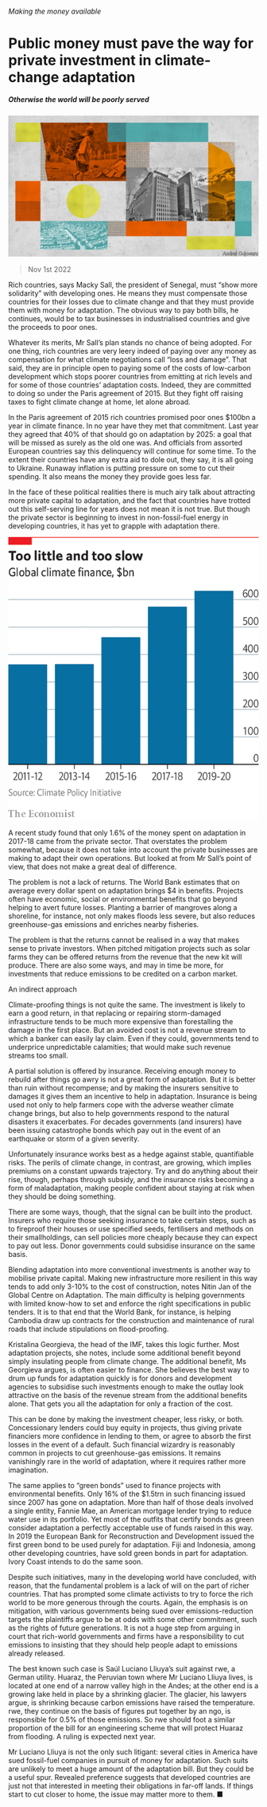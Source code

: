 ###### Making the money available

# Public money must pave the way for private investment in climate-change adaptation 

##### Otherwise the world will be poorly served 

![image](images/20221105_SRD006.jpg) 

> Nov 1st 2022 

Rich countries, says Macky Sall, the president of Senegal, must “show more solidarity” with developing ones. He means they must compensate those countries for their losses due to climate change and that they must provide them with money for adaptation. The obvious way to pay both bills, he continues, would be to tax businesses in industrialised countries and give the proceeds to poor ones. 

Whatever its merits, Mr Sall’s plan stands no chance of being adopted. For one thing, rich countries are very leery indeed of paying over any money as compensation for what climate negotiations call “loss and damage”. That said, they are in principle open to paying some of the costs of low-carbon development which stops poorer countries from emitting at rich levels and for some of those countries’ adaptation costs. Indeed, they are committed to doing so under the Paris agreement of 2015. But they fight off raising taxes to fight climate change at home, let alone abroad. 

In the Paris agreement of 2015 rich countries promised poor ones $100bn a year in climate finance. In no year have they met that commitment. Last year they agreed that 40% of that should go on adaptation by 2025: a goal that will be missed as surely as the old one was. And officials from assorted European countries say this delinquency will continue for some time. To the extent their countries have any extra aid to dole out, they say, it is all going to Ukraine. Runaway inflation is putting pressure on some to cut their spending. It also means the money they provide goes less far. 

In the face of these political realities there is much airy talk about attracting more private capital to adaptation, and the fact that countries have trotted out this self-serving line for years does not mean it is not true. But though the private sector is beginning to invest in non-fossil-fuel energy in developing countries, it has yet to grapple with adaptation there.

![image](images/20221105_SRC396.png) 


A recent study found that only 1.6% of the money spent on adaptation in 2017-18 came from the private sector. That overstates the problem somewhat, because it does not take into account the  private businesses are making to adapt their own operations. But looked at from Mr Sall’s point of view, that does not make a great deal of difference.

The problem is not a lack of returns. The World Bank estimates that on average every dollar spent on adaptation brings $4 in benefits. Projects often have economic, social or environmental benefits that go beyond helping to avert future losses. Planting a barrier of mangroves along a shoreline, for instance, not only makes floods less severe, but also reduces greenhouse-gas emissions and enriches nearby fisheries. 

The problem is that the returns cannot be realised in a way that makes sense to private investors. When pitched mitigation projects such as solar farms they can be offered returns from the revenue that the new kit will produce. There are also some ways, and may in time be more, for investments that reduce emissions to be credited on a carbon market. 

An indirect approach

Climate-proofing things is not quite the same. The investment is likely to earn a good return, in that replacing or repairing storm-damaged infrastructure tends to be much more expensive than forestalling the damage in the first place. But an avoided cost is not a revenue stream to which a banker can easily lay claim. Even if they could, governments tend to underprice unpredictable calamities; that would make such revenue streams too small.

A partial solution is offered by insurance. Receiving enough money to rebuild after things go awry is not a great form of adaptation. But it is better than ruin without recompense; and by making the insurers sensitive to damages it gives them an incentive to help in adaptation. Insurance is being used not only to help farmers cope with the adverse weather climate change brings, but also to help governments respond to the natural disasters it exacerbates. For decades governments (and insurers) have been issuing catastrophe bonds which pay out in the event of an earthquake or storm of a given severity. 

Unfortunately insurance works best as a hedge against stable, quantifiable risks. The perils of climate change, in contrast, are growing, which implies premiums on a constant upwards trajectory. Try and do anything about their rise, though, perhaps through subsidy, and the insurance risks becoming a form of maladaptation, making people confident about staying at risk when they should be doing something.

There are some ways, though, that the signal can be built into the product. Insurers who require those seeking insurance to take certain steps, such as to fireproof their houses or use specified seeds, fertilisers and methods on their smallholdings, can sell policies more cheaply because they can expect to pay out less. Donor governments could subsidise insurance on the same basis. 

Blending adaptation into more conventional investments is another way to mobilise private capital. Making new infrastructure more resilient in this way tends to add only 3-10% to the cost of construction, notes Nitin Jan of the Global Centre on Adaptation. The main difficulty is helping governments with limited know-how to set and enforce the right specifications in public tenders. It is to that end that the World Bank, for instance, is helping Cambodia draw up contracts for the construction and maintenance of rural roads that include stipulations on flood-proofing. 

Kristalina Georgieva, the head of the IMF, takes this logic further. Most adaptation projects, she notes, include some additional benefit beyond simply insulating people from climate change. The additional benefit, Ms Georgieva argues, is often easier to finance. She believes the best way to drum up funds for adaptation quickly is for donors and development agencies to subsidise such investments enough to make the outlay look attractive on the basis of the revenue stream from the additional benefits alone. That gets you all the adaptation for only a fraction of the cost. 

This can be done by making the investment cheaper, less risky, or both. Concessionary lenders could buy equity in projects, thus giving private financiers more confidence in lending to them, or agree to absorb the first losses in the event of a default. Such financial wizardry is reasonably common in projects to cut greenhouse-gas emissions. It remains vanishingly rare in the world of adaptation, where it requires rather more imagination. 

The same applies to “green bonds” used to finance projects with environmental benefits. Only 16% of the $1.5trn in such financing issued since 2007 has gone on adaptation. More than half of those deals involved a single entity, Fannie Mae, an American mortgage lender trying to reduce water use in its portfolio. Yet most of the outfits that certify bonds as green consider adaptation a perfectly acceptable use of funds raised in this way. In 2019 the European Bank for Reconstruction and Development issued the first green bond to be used purely for adaptation. Fiji and Indonesia, among other developing countries, have sold green bonds in part for adaptation. Ivory Coast intends to do the same soon. 

Despite such initiatives, many in the developing world have concluded, with reason, that the fundamental problem is a lack of will on the part of richer countries. That has prompted some climate activists to try to force the rich world to be more generous through the courts. Again, the emphasis is on mitigation, with various governments being sued over emissions-reduction targets the plaintiffs argue to be at odds with some other commitment, such as the rights of future generations. It is not a huge step from arguing in court that rich-world governments and firms have a responsibility to cut emissions to insisting that they should help people adapt to emissions already released. 

The best known such case is Saúl Luciano Lliuya’s suit against rwe, a German utility. Huaraz, the Peruvian town where Mr Luciano Lliuya lives, is located at one end of a narrow valley high in the Andes; at the other end is a growing lake held in place by a shrinking glacier. The glacier, his lawyers argue, is shrinking because carbon emissions have raised the temperature. rwe, they continue on the basis of figures put together by an ngo, is responsible for 0.5% of those emissions. So rwe should foot a similar proportion of the bill for an engineering scheme that will protect Huaraz from flooding. A ruling is expected next year.

Mr Luciano Lliuya is not the only such litigant: several cities in America have sued fossil-fuel companies in pursuit of money for adaptation. Such suits are unlikely to meet a huge amount of the adaptation bill. But they could be a useful spur. Revealed preference suggests that developed countries are just not that interested in meeting their obligations in far-off lands. If things start to cut closer to home, the issue may matter more to them. ■






